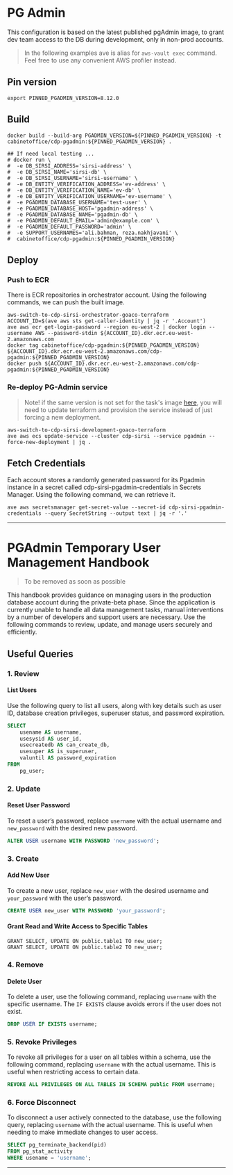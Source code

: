 # PG Admin

This configuration is based on the latest published pgAdmin image, to grant dev team access to the DB during development, only in non-prod accounts.

> In the following examples ave is alias for `aws-vault exec` command.
Feel free to use any convenient AWS profiler instead.
## Pin version

```shell
export PINNED_PGADMIN_VERSION=8.12.0
```

## Build

```shell
docker build --build-arg PGADMIN_VERSION=${PINNED_PGADMIN_VERSION} -t cabinetoffice/cdp-pgadmin:${PINNED_PGADMIN_VERSION} .

## If need local testing ...
# docker run \
#  -e DB_SIRSI_ADDRESS='sirsi-address' \
#  -e DB_SIRSI_NAME='sirsi-db' \
#  -e DB_SIRSI_USERNAME='sirsi-username' \
#  -e DB_ENTITY_VERIFICATION_ADDRESS='ev-address' \
#  -e DB_ENTITY_VERIFICATION_NAME='ev-db' \
#  -e DB_ENTITY_VERIFICATION_USERNAME='ev-username' \
#  -e PGADMIN_DATABASE_USERNAME='test-user' \
#  -e PGADMIN_DATABASE_HOST='pgadmin-address' \
#  -e PGADMIN_DATABASE_NAME='pgadmin-db' \
#  -e PGADMIN_DEFAULT_EMAIL='admin@example.com' \
#  -e PGADMIN_DEFAULT_PASSWORD='admin' \
#  -e SUPPORT_USERNAMES='ali.bahman, reza.nakhjavani' \
#  cabinetoffice/cdp-pgadmin:${PINNED_PGADMIN_VERSION}
```

## Deploy

### Push to ECR

There is ECR repositories in orchestrator account. Using the following commands, we can push the built image.

```shell
aws-switch-to-cdp-sirsi-orchestrator-goaco-terraform
ACCOUNT_ID=$(ave aws sts get-caller-identity | jq -r '.Account')
ave aws ecr get-login-password --region eu-west-2 | docker login --username AWS --password-stdin ${ACCOUNT_ID}.dkr.ecr.eu-west-2.amazonaws.com
docker tag cabinetoffice/cdp-pgadmin:${PINNED_PGADMIN_VERSION} ${ACCOUNT_ID}.dkr.ecr.eu-west-2.amazonaws.com/cdp-pgadmin:${PINNED_PGADMIN_VERSION}
docker push ${ACCOUNT_ID}.dkr.ecr.eu-west-2.amazonaws.com/cdp-pgadmin:${PINNED_PGADMIN_VERSION}
```

### Re-deploy PG-Admin service

> Note! if the same version is not set for the task's image [here](../../modules/tools/service-pgadmin.tf), you will need to update terraform and provision the service instead of just forcing a new deployment.

```shell
aws-switch-to-cdp-sirsi-development-goaco-terraform
ave aws ecs update-service --cluster cdp-sirsi --service pgadmin --force-new-deployment | jq .
```

## Fetch Credentials

Each account stores a randomly generated password for its Pgadmin instance in a secret called cdp-sirsi-pgadmin-credentials in Secrets Manager. Using the following command, we can retrieve it.

```shell
ave aws secretsmanager get-secret-value --secret-id cdp-sirsi-pgadmin-credentials --query SecretString --output text | jq -r '.'
```


---

# PGAdmin Temporary User Management Handbook

> To be removed as soon as possible

This handbook provides guidance on managing users in the production database account during the private-beta phase. Since the application is currently unable to handle all data management tasks, manual interventions by a number of developers and support users are necessary. Use the following commands to review, update, and manage users securely and efficiently.

## Useful Queries

### 1. Review

#### List Users
Use the following query to list all users, along with key details such as user ID, database creation privileges, superuser status, and password expiration.

```sql
SELECT
    usename AS username,
    usesysid AS user_id,
    usecreatedb AS can_create_db,
    usesuper AS is_superuser,
    valuntil AS password_expiration
FROM
    pg_user;
```

### 2. Update

#### Reset User Password
To reset a user’s password, replace `username` with the actual username and `new_password` with the desired new password.

```sql
ALTER USER username WITH PASSWORD 'new_password';
```

### 3. Create

#### Add New User
To create a new user, replace `new_user` with the desired username and `your_password` with the user’s password.

```sql
CREATE USER new_user WITH PASSWORD 'your_password';
```

#### Grant Read and Write Access to Specific Tables

```postgresql
GRANT SELECT, UPDATE ON public.table1 TO new_user;
GRANT SELECT, UPDATE ON public.table2 TO new_user;
```

### 4. Remove

#### Delete User
To delete a user, use the following command, replacing `username` with the specific username. The `IF EXISTS` clause avoids errors if the user does not exist.

```sql
DROP USER IF EXISTS username;
```

### 5. Revoke Privileges

To revoke all privileges for a user on all tables within a schema, use the following command, replacing `username` with the actual username. This is useful when restricting access to certain data.

```sql
REVOKE ALL PRIVILEGES ON ALL TABLES IN SCHEMA public FROM username;
```

### 6. Force Disconnect

To disconnect a user actively connected to the database, use the following query, replacing `username` with the actual username. This is useful when needing to make immediate changes to user access.

```sql
SELECT pg_terminate_backend(pid)
FROM pg_stat_activity
WHERE usename = 'username';
```

---
